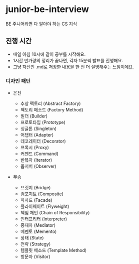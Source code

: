 # junior-be-interview
BE 주니어라면 다 알아야 하는 CS 지식

## 진행 시간

- 매일 아침 10시에 같이 공부를 시작해요.
- 1시간 반가량의 정리가 끝나면, 각자 15분씩 발표를 진행해요.
- 그냥 자신인 .md로 저장한 내용을 한 번 더 설명해주는 느낌이에요.

### 디자인 패턴
- 은진
  - 추상 팩토리 (Abstract Factory)
  - 팩토리 메소드 (Factory Method)
  - 빌더 (Builder)
  - 프로토타입 (Prototype)
  - 싱글톤 (Singleton)
  - 어댑터 (Adapter)
  - 데코레이터 (Decorator)
  - 프록시 (Proxy)
  - 커맨드 (Command)
  - 반복자 (Iterator)
  - 옵저버 (Observer)

- 무송
  - 브릿지 (Bridge)
  - 컴포지트 (Composite)
  - 파사드 (Facade)
  - 플라이웨이트 (Flyweight)
  - 책임 체인 (Chain of Responsibility)
  - 인터프리터 (Interpreter)
  - 중재자 (Mediator)
  - 메멘토 (Memento)
  - 상태 (State)
  - 전략 (Strategy)
  - 템플릿 메소드 (Template Method)
  - 방문자 (Visitor)
